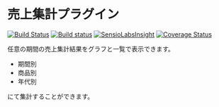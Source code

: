 # 売上集計プラグイン

[![Build Status](https://travis-ci.org/eccubevn/sales-report-plugin.svg?branch=sale-report-renew)](https://travis-ci.org/eccubevn/sales-report-plugin)
[![Build status](https://ci.appveyor.com/api/projects/status/ynjgsggv3pven6v9/branch/sale-report-renew?svg=true)](https://ci.appveyor.com/project/lammn/sales-report-plugin/branch/sale-report-renew)
[![SensioLabsInsight](https://insight.sensiolabs.com/projects/c617f90e-4af8-4097-b1e1-24fa27129a1d/mini.png)](https://insight.sensiolabs.com/projects/c617f90e-4af8-4097-b1e1-24fa27129a1d)
[![Coverage Status](https://coveralls.io/repos/github/eccubevn/sales-report-plugin/badge.svg?branch=sale-report-renew)](https://coveralls.io/github/eccubevn/sales-report-plugin?branch=sale-report-renew)

任意の期間の売上集計結果をグラフと一覧で表示できます。

* 期間別
* 商品別
* 年代別

にて集計することができます。
